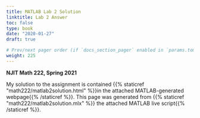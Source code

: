 ```yaml
---
title: MATLAB Lab 2 Solution
linktitle: Lab 2 Answer
toc: false
type: book
date: "2020-01-27"
draft: true

# Prev/next pager order (if `docs_section_pager` enabled in `params.toml`)
weight: 225
---
```



__NJIT Math 222, Spring 2021__

My solution to the assignment is contained {{% staticref "math222/matlab2solution.html" %}}in the attached MATLAB-generated webpage{{% /staticref %}}. This page was generated from {{% staticref "math222/matlab2solution.mlx" %}} the attached MATLAB live script{{% /staticref %}}. 


